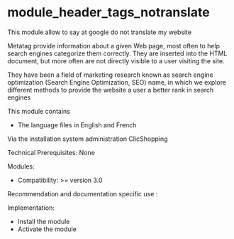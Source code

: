 # module_header_tags_notranslate
This module allow to say at google do not translate my website

Metatag provide information about a given Web page, most often to help search engines categorize them correctly. They are inserted into the HTML document, but more often are not directly visible to a user visiting the site.

They have been a field of marketing research known as search engine optimization (Search Engine Optimization, SEO) name, in which we explore different methods to provide the website a user a better rank in search engines

This module contains

- The language files in English and French
  
Via the installation system administration ClicShopping

Technical Prerequisites: None

Modules:

- Compatibility: >= version 3.0

Recommendation and documentation specific use :


Implementation:

- Install the module
- Activate the module